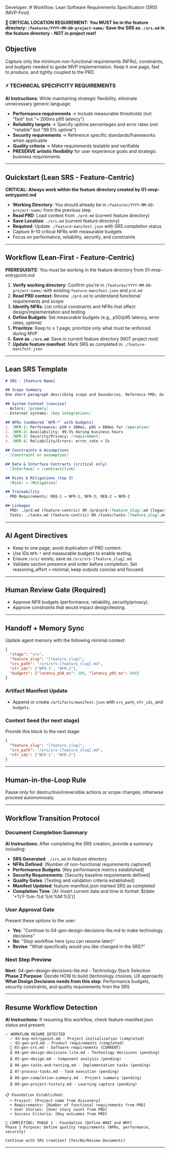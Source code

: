 Developer: # Workflow: Lean Software Requirements Specification (SRS) (MVP-First)

**🚨 CRITICAL LOCATION REQUIREMENT:**
**You MUST be in the feature directory: `/features/YYYY-MM-DD-project-name/`**
**Save the SRS as `./srs.md` in the feature directory - NOT in project root!**

## Objective
Capture only the minimum non-functional requirements (NFRs), constraints, and budgets needed to guide MVP implementation. Keep it one page, fast to produce, and tightly coupled to the PRD.

### **⚡ TECHNICAL SPECIFICITY REQUIREMENTS**
**AI Instructions**: While maintaining strategic flexibility, eliminate unnecessary generic language:

- **Performance requirements** → Include measurable thresholds (not "fast" but "< 200ms p95 latency")
- **Reliability targets** → Specify uptime percentages and error rates (not "reliable" but "99.5% uptime")
- **Security requirements** → Reference specific standards/frameworks when applicable
- **Quality criteria** → Make requirements testable and verifiable
- **PRESERVE artistic flexibility** for user experience goals and strategic business requirements

---

## Quickstart (Lean SRS - Feature-Centric)

**CRITICAL: Always work within the feature directory created by 01-mvp-entrypoint.md**

- **Working Directory**: You should already be in `/features/YYYY-MM-DD-project-name/` from the previous step
- **Read PRD**: Load context from `./prd.md` (current feature directory)
- **Save Location**: `./srs.md` (current feature directory)
- **Required**: Update `./feature-manifest.json` with SRS completion status
- Capture 8–10 critical NFRs with measurable budgets
- Focus on performance, reliability, security, and constraints

---

## Workflow (Lean-First - Feature-Centric)

**PREREQUISITE**: You must be working in the feature directory from 01-mvp-entrypoint.md

1. **Verify working directory**: Confirm you're in `/features/YYYY-MM-DD-project-name/` with existing `feature-manifest.json` and `prd.md`
2. **Read PRD context**: Review `./prd.md` to understand functional requirements and scope
3. **Identify NFRs**: List critical constraints and NFRs that affect design/implementation and testing
4. **Define Budgets**: Set measurable budgets (e.g., p50/p95 latency, error rates, uptime)
5. **Prioritize**: Keep to ≤ 1 page; prioritize only what must be enforced during MVP
6. **Save as `./srs.md`**: Save in current feature directory (NOT project root)
7. **Update feature manifest**: Mark SRS as completed in `./feature-manifest.json`

---

## Lean SRS Template
```markdown
# SRS - [Feature Name]

## Scope Summary
One short paragraph describing scope and boundaries. Reference PRD; do not restate.

## System Context (concise)
- Actors: [primary]
- External systems: [key integrations]

## NFRs (numbered `NFR-*` with budgets)
1. [NFR-1] Performance: p50 < 300ms, p95 < 800ms for [operation]
2. [NFR-2] Availability: 99.5% during business hours
3. [NFR-3] Security/Privacy: [requirement]
4. [NFR-4] Reliability/Errors: error_rate < 1%

## Constraints & Assumptions
- [Constraint or assumption]

## Data & Interface Contracts (critical only)
- [Interface] → [contract/link]

## Risks & Mitigations (top 3)
- [Risk] → [Mitigation]

## Traceability
- PRD Requirements: REQ-1 → NFR-1, NFR-3; REQ-2 → NFR-2

## Linkages
- PRD: ./prd.md (feature-centric) OR /prd/prd-[feature_slug].md (legacy)
- Tasks: ./tasks.md (feature-centric) OR /tasks/tasks-[feature_slug].md (legacy)
```

---

## AI Agent Directives
- Keep to one page; avoid duplication of PRD content.
- Use IDs `NFR-*` and measurable budgets to enable testing.
- Ensure `/srs/` exists; save as `/srs/srs-[feature_slug].md`.
- Validate section presence and order before completion.
Set reasoning_effort = minimal; keep outputs concise and focused.

 

---

## Human Review Gate (Required)
- Approve NFR budgets (performance, reliability, security/privacy).
- Approve constraints that would impact design/testing.

---

## Handoff + Memory Sync
Update agent memory with the following minimal context:

```json
{
  "stage": "srs",
  "feature_slug": "[feature_slug]",
  "srs_path": "/srs/srs-[feature_slug].md",
  "nfr_ids": ["NFR-1", "NFR-2"],
  "budgets": {"latency_p50_ms": 300, "latency_p95_ms": 800}
}
```

### Artifact Manifest Update
- Append or create `/artifacts/manifest.json` with `srs_path`, `nfr_ids`, and `budgets`.

 

### Context Seed (for next stage)
Provide this block to the next stage:

```json
{
  "feature_slug": "[feature_slug]",
  "srs_path": "/srs/srs-[feature_slug].md",
  "nfr_ids": ["NFR-1", "NFR-2"]
}
```

---

## Human-in-the-Loop Rule
Pause only for destructive/irreversible actions or scope changes; otherwise proceed autonomously.

---

## Workflow Transition Protocol

### Document Completion Summary
**AI Instructions**: After completing the SRS creation, provide a summary including:
- **SRS Generated**: `./srs.md` in feature directory
- **NFRs Defined**: [Number of non-functional requirements captured]
- **Performance Budgets**: [Key performance metrics established]
- **Security Requirements**: [Security baseline requirements defined]
- **Quality Gates**: [Testing and validation criteria established]
- **Manifest Updated**: feature-manifest.json marked SRS as completed
- **Completion Time**: [AI: Insert current date and time in format: $(date '+%Y-%m-%d %H:%M:%S')]

### User Approval Gate
Present these options to the user:
- **Yes**: "Continue to 04-gen-design-decisions-lite.md to make technology decisions"
- **No**: "Stop workflow here (you can resume later)"
- **Revise**: "What specifically would you like changed in the SRS?"

### Next Step Preview
**Next**: 04-gen-design-decisions-lite.md - Technology Stack Selection
**Phase 2 Purpose**: Decide HOW to build (technology choices, UX approach)
**What Design Decisions needs from this step**: Performance budgets, security constraints, and quality requirements from the SRS

---

## Resume Workflow Detection

**AI Instructions**: If resuming this workflow, check feature-manifest.json status and present:

```
✅ WORKFLOW RESUME DETECTED
  ✅ 01-mvp-entrypoint.md - Project initialization (completed)
  ✅ 02-gen-prd.md - Product requirements (completed)
  🎯 03-gen-srs.md - Software requirements (CURRENT)
  ⏳ 04-gen-design-decisions-lite.md - Technology decisions (pending)
  ⏳ 05-gen-design.md - Component analysis (pending)
  ⏳ 06-gen-tasks-and-testing.md - Implementation tasks (pending)
  ⏳ 07-process-tasks.md - Task execution (pending)
  ⏳ 08-gen-completion-summary.md - Project summary (pending)
  ⏳ 09-gen-project-history.md - Learning capture (pending)

📋 Foundation Established:
  • Project: [Project name from discovery]
  • Requirements: [Number of functional requirements from PRD]
  • User Stories: [User story count from PRD]
  • Success Criteria: [Key outcomes from PRD]

📍 COMPLETING: PHASE 1 - Foundation (Define WHAT and WHY)
Phase 1 Purpose: Define quality requirements (NFRs, performance, security)

Continue with SRS creation? [Yes/No/Review Documents]
```

---


